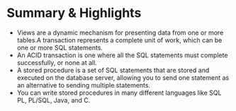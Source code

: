# Summary & Highlights

- Views are a dynamic mechanism for presenting data from one or more tables.A transaction represents a complete unit of work, which can be one or more SQL statements.
- An ACID transaction is one where all the SQL statements must complete successfully, or none at all.
- A stored procedure is a set of SQL statements that are stored and executed on the database server, allowing you to send one statement as an alternative to sending multiple statements.
- You can write stored procedures in many different languages like SQL PL, PL/SQL, Java, and C.
